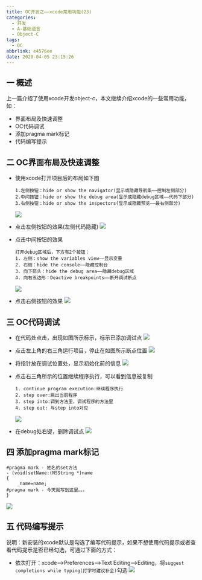 ```yaml
---
title: OC开发之——xcode常用功能(23)
categories:
  - 开发
  - A-基础语言
  - Object-C
tags:
  - OC
abbrlink: e4576ee
date: 2020-04-05 23:15:26
---
```

## 一 概述

上一篇介绍了使用xcode开发object-c，本文继续介绍xcode的一些常用功能，如：

* 界面布局及快速调整
* OC代码调试
* 添加pragma mark标记
* 代码编写提示

<!--more-->

## 二 OC界面布局及快速调整

* 使用xcode打开项目后的布局如下图

  ```
  1.左侧按钮：hide or show the navigator(显示或隐藏导航条——控制左侧部分)
  2.中间按钮：hide or show the debug area(显示或隐藏debug区域——代码下部分)
  3.右侧按钮：hide or show the inspectors(显示或隐藏预览——最右侧部分)
  ```

  ![][1]
  
* 点击左侧按钮的效果(左侧代码隐藏)
	![][2]
	
* 点击中间按钮的效果
	
	```
	打开debug区域后，下方有2个按钮：
	1. 左侧：show the variables view——显示变量
	2. 右侧：hide the console——隐藏控制台
	3. 向下箭头：hide the debug area——隐藏debug区域
	4. 向右五边形：Deactive breakpoints——断开调试断点
	```

    ![][3]

* 点击右侧按钮的效果
	![][4]

## 三 OC代码调试

* 在代码处点击，出现如图所示标示，标示已添加调试点
	![][5]
	
* 点击左上角的右三角运行项目，停止在如图所示断点位置
	![][6]
	
* 将指针放在调试位置处，显示初始化前的信息
	![][7]
	
* 点击右三角所示的位置继续程序执行，可以看到信息被复制
	
	```
	1. continue program execution:继续程序执行
	2. step over:跳出当前程序
	3. step into:调到方法里，调试程序的方法里
	4. step out: 与step into对应
	```
    ![][8]

* 在debug处右键，删除调试点
	![][9]

## 四 添加pragma mark标记

```
#pragma mark - 姓名的set方法
- (void)setName:(NSString *)name
{
    _name=name;
#pragma mark - 今天就写到这里。。。
}
```

![][10]

## 五 代码编写提示
说明：新安装的xcode默认是勾选了编写代码提示，如果不想使用代码提示或者查看代码提示是否已经勾选，可通过下面的方式：

* 依次打开：xcode——>Preferences——>Text Editing——>Editing，将`suggest completions while typing(打字时建议补全)`勾选
	![][11]
  



[1]:https://raw.githubusercontent.com/PGzxc/CDN/master/blog-image/oc-xcode-code-preview-full.png
[2]:https://raw.githubusercontent.com/PGzxc/CDN/master/blog-image/oc-xcode-code-preview-left-hidden.png
[3]:https://raw.githubusercontent.com/PGzxc/CDN/master/blog-image/oc-xcode-code-preview-middle-show.png
[4]:https://raw.githubusercontent.com/PGzxc/CDN/master/blog-image/oc-xcode-code-preview-right-hide.png
[5]:https://raw.githubusercontent.com/PGzxc/CDN/master/blog-image/oc-xcode-code-debug-point-add.png
[6]:https://raw.githubusercontent.com/PGzxc/CDN/master/blog-image/oc-xcode-code-debug-run.png
[7]:https://raw.githubusercontent.com/PGzxc/CDN/master/blog-image/oc-xcode-code-debug-point-first.png
[8]:https://raw.githubusercontent.com/PGzxc/CDN/master/blog-image/oc-xcode-code-debug-point-revalue.png
[9]:https://raw.githubusercontent.com/PGzxc/CDN/master/blog-image/oc-xcode-code-debug-point-delete.png
[10]:https://raw.githubusercontent.com/PGzxc/CDN/master/blog-image/oc-xcode-code-pragram-mark.png
[11]:https://raw.githubusercontent.com/PGzxc/CDN/master/blog-image/oc-xcode-code-suggest-code.png
